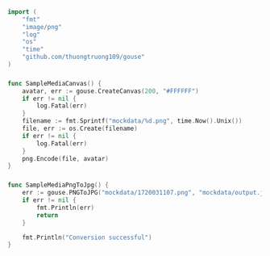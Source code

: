 
# <Badge style='font-size: 1.8rem; text-shadow: 1px 1px 2px rgba(0, 0, 0, 0.3); padding: 0.25rem 0.75rem 0.25rem 0;' type='info' text='🔖 Media' />


```go
import (
	"fmt"
	"image/png"
	"log"
	"os"
	"time"
	"github.com/thuongtruong109/gouse"
)
```

### <Badge style='font-size: 1.1rem;' type='tip' text='1. sample media canvas' />



```go
func SampleMediaCanvas() {
	avatar, err := gouse.CreateCanvas(200, "#FFFFFF")
	if err != nil {
		log.Fatal(err)
	}
	filename := fmt.Sprintf("mockdata/%d.png", time.Now().Unix())
	file, err := os.Create(filename)
	if err != nil {
		log.Fatal(err)
	}
	png.Encode(file, avatar)
}
```

### <Badge style='font-size: 1.1rem;' type='tip' text='2. sample media png to jpg' />



```go
func SampleMediaPngToJpg() {
	err := gouse.PNGToJPG("mockdata/1720031107.png", "mockdata/output.jpg")
	if err != nil {
		fmt.Println(err)
		return
	}

	fmt.Println("Conversion successful")
}
```
